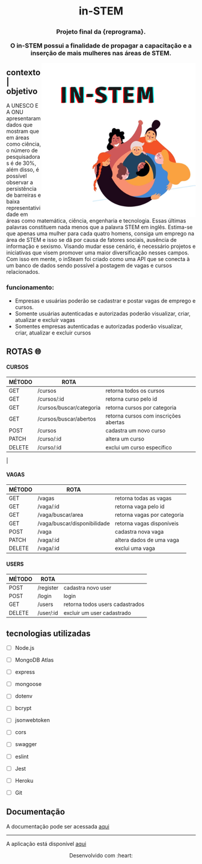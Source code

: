 <h1 align="center">
  <p align="center"> in-STEM  <p>
</h2>


<h3 align="center">
  <p align="center"> Projeto final da {reprograma}. <p align="center">  O in-STEM possui a finalidade de propagar a capacitação e
  a inserção de mais mulheres nas áreas de STEM.<p>
</h4>

<img src="img/img.png" alt="women together" width ="410" align="right" padding="200"/>


## contexto | objetivo
A UNESCO E A ONU apresentaram dados que mostram que em áreas como ciência, o número de pesquisadoras é de 30%, além disso, é possível observar a persistência de barreiras e baixa representatividade em áreas como matemática, ciência, engenharia e tecnologia. Essas últimas palavras constituem nada menos que a palavra STEM em inglês. Estima-se que apenas uma mulher para cada quatro homens, consiga um emprego na área de STEM e isso se dá por causa de fatores sociais, ausência de informação e sexismo. Visando mudar esse cenário, é necessário projetos e iniciativas que visem promover uma maior diversificação nesses campos. Com isso em mente, o inSteam foi criado como uma API que se conecta à um banco de dados sendo possível a postagem de vagas e cursos relacionados.

### funcionamento:
 - Empresas e usuárias poderão se cadastrar e postar vagas de emprego e cursos.
 - Somente usuárias autenticadas e autorizadas poderão visualizar, criar, atualizar e excluir vagas
 - Somentes empresas autenticadas e autorizadas poderão visualizar, criar, atualizar e excluir cursos

 ## ROTAS :globe_with_meridians:
#### CURSOS

 | MÉTODO | ROTA|                                                           | 
 ---------|---------------|--------------------------------------|
|GET      | /cursos       | retorna todos os cursos              |
|GET      | /cursos/:id   | retorna curso pelo id
|GET      | /cursos/buscar/categoria | retorna cursos por categoria |
|GET      | /cursos/buscar/abertos| retorna cursos com inscrições abertas|
|POST     | /cursos       | cadastra um novo curso               |
|PATCH    | /curso/:id    | altera um curso                      |
|DELETE   |/curso/:id      | exclui um curso específico                |
 |


#### VAGAS

 | MÉTODO | ROTA|                                     | 
 ---------|---------------|---------------------------|
|GET      | /vagas        | retorna todas as vagas    |
|GET      | /vaga/:id     | retorna vaga pelo id            |
|GET      | /vaga/buscar/area| retorna vagas por categoria  |
|GET      | /vaga/buscar/disponibilidade| retorna vagas disponíveis |
|POST     | /vaga         | cadastra nova vaga              |
|PATCH    | /vaga/:id     | altera dados de uma vaga        |
|DELETE   | /vaga/:id     | exclui uma vaga                 |

#### USERS

 | MÉTODO | ROTA|         | 
 ---------|---------------|---------------------------------|
|POST     | /register     | cadastra novo user              |
|POST     | /login        | login                           |
|GET      | /users        | retorna todos users cadastrados |
|DELETE   | /user/:id     | excluir um user cadastrado      |

## tecnologias utilizadas

- [ ] Node.js
- [ ] MongoDB Atlas
- [ ] express
- [ ] mongoose
- [ ] dotenv
- [ ] bcrypt
- [ ] jsonwebtoken
- [ ] cors
- [ ] swagger
- [ ] eslint
- [ ] Jest
- [ ] Heroku
- [ ] Git


## Documentação

 A documentação pode ser acessada [aqui](https://in-stem.herokuapp.com/minha-rota-de-documentacao)

----------------------------

A aplicação está disponível [aqui](https://in-stem.herokuapp.com/)


<p align="center">
Desenvolvido com   :heart:
</p>

